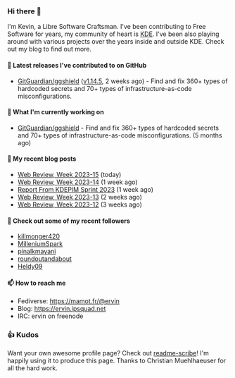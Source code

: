 ### Hi there 👋

I'm Kevin, a Libre Software Craftsman. I've been contributing to Free Software for years,
my community of heart is [KDE](https://kde.org). I've been also playing around with various
projects over the years inside and outside KDE. Check out my blog to find out more.

#### 🔭 Latest releases I've contributed to on GitHub

- [GitGuardian/ggshield](https://github.com/GitGuardian/ggshield) ([v1.14.5](https://github.com/GitGuardian/ggshield/releases/tag/v1.14.5), 2 weeks ago) - Find and fix 360&#43; types of hardcoded secrets and 70&#43; types of infrastructure-as-code misconfigurations.

#### 🌱 What I'm currently working on

- [GitGuardian/ggshield](https://github.com/GitGuardian/ggshield) - Find and fix 360&#43; types of hardcoded secrets and 70&#43; types of infrastructure-as-code misconfigurations. (5 months ago)

#### 📜 My recent blog posts

- [Web Review, Week 2023-15](https://ervin.ipsquad.net/blog/2023/04/14/web-review-week-2023-15/) (today)
- [Web Review, Week 2023-14](https://ervin.ipsquad.net/blog/2023/04/07/web-review-week-2023-14/) (1 week ago)
- [Report From KDEPIM Sprint 2023](https://ervin.ipsquad.net/blog/2023/04/02/report-from-kdepim-sprint-2023/) (1 week ago)
- [Web Review, Week 2023-13](https://ervin.ipsquad.net/blog/2023/03/31/web-review-week-2023-13/) (2 weeks ago)
- [Web Review, Week 2023-12](https://ervin.ipsquad.net/blog/2023/03/24/web-review-week-2023-12/) (3 weeks ago)

#### 👯 Check out some of my recent followers

- [killmonger420](https://github.com/killmonger420)
- [MilleniumSpark](https://github.com/MilleniumSpark)
- [pinalkmayani](https://github.com/pinalkmayani)
- [roundoutandabout](https://github.com/roundoutandabout)
- [Heldy09](https://github.com/Heldy09)

#### 📫 How to reach me

- Fediverse: https://mamot.fr/@ervin
- Blog: https://ervin.ipsquad.net
- IRC: ervin on freenode

### 👍 Kudos

Want your own awesome profile page? Check out [readme-scribe](https://github.com/muesli/readme-scribe)!
I'm happily using it to produce this page. Thanks to Christian Muehlhaeuser for all the hard work.

